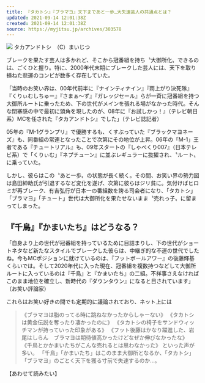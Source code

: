 ```yaml
---
title: 『タカトシ』『ブラマヨ』天下まであと一歩…大失速芸人の共通点とは？
updated: 2021-09-14 12:01:38Z
created: 2021-09-14 12:01:38Z
source: https://myjitsu.jp/archives/303578
---
```


![](https://myjitsu.jp/wp-content/uploads/2020/07/takatoshi.jpg)
タカアンドトシ　（C）まいじつ

ブレークを果たす芸人は多かれど、そこから冠番組を持ち〝大御所化〟できるのは、ごくひと握り。特に、2000年代末期にブレークした芸人には、天下を取り損ねた悲運のコンビが数多く存在していた。

「当時のお笑い界は、00年代前半に『ナインティナイン』『雨上がり決死隊』『くりぃむしちゅー』『さまぁ～ず』『ガレッジセール』らが一斉に冠番組を持つ大御所ルートに乗ったため、下の世代がメインを張れる場がなかった時代。そんな閉塞感の中で最初に頭角を現したのが、08年に『お試しかっ！』（テレビ朝日系）MCを任された『タカアンドトシ』でした」（テレビ誌記者）

05年の『M-1グランプリ』で優勝するも、くすぶっていた『ブラックマヨネーズ』も、同番組の常連となったことで次第にその地位が上昇。06年の「M-1」王者である『チュートリアル』も、09年スタートの『しゃべくり007』（日本テレビ系）で「くりぃむ」『ネプチューン』に並ぶレギュラーに抜擢され、〝ルート〟に乗っていた。

しかし、彼らはこの〝あと一歩〟の状態が長く続く。その間、お笑い界の勢力図は島田紳助氏が引退するなど変化を遂げ、次第に彼らはジリ貧に。気付けばヒロミが再ブレーク、有吉弘行が日本一の番組数を誇る司会者になり、「タカトシ」「ブラマヨ」「チュート」世代は大御所化を果たせないまま〝売れっ子〟に留まってしまった。

## 『千鳥』『かまいたち』はどうなる？

「自身より上の世代が冠番組を持っているために目詰まりし、下の世代がショートネタなど新たなスタイルでブレークした彼らは、中継ぎ的な不運の世代でしたね。今もMCポジションに就けているのは、『フットボールアワー』の後藤輝基くらいでは。そして2020年代に入った現在、冠番組を複数持つなどして大御所ルートに入っているのは『千鳥』と『かまいたち』の二組。不祥事さえなければこのまま地位を確立し、新時代の『ダウンタウン』になると目されています」（お笑い評論家）

これらはお笑い好きの間でも定期的に議論されており、ネット上には
> 《ブラマヨは脂のってる時に跳ねなかったからしゃーない》
> 《タカトシは黄金伝説を奪ったり凄かったのに》
> 《タカトシの椅子をサンドウィッチマンが持っていった印象がある》
> 《フット後藤はかなり躍進した、岩尾はしらん　ブラマヨは期待値高かったけどなぜか伸びなかったな》
> 《千鳥とかかまいたちがこんな売れるとは思わなかった》
といった声が多い。
「千鳥」「かまいたち」はこのまま大御所となるか、「タカトシ」「ブラマヨ」のごとく天下を獲る寸前で失速するのか…。

【あわせて読みたい】